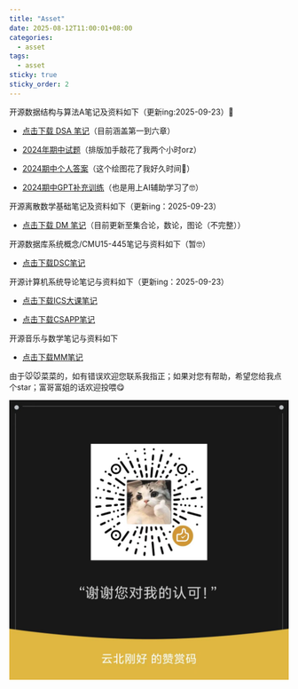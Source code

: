 ```yaml
---
title: "Asset"
date: 2025-08-12T11:00:01+08:00
categories: 
  - asset
tags:
  - asset
sticky: true
sticky_order: 2
---
```


开源数据结构与算法A笔记及资料如下（更新ing:2025-09-23）🥰

- [点击下载 DSA 笔记](/_pdfs/SSAnote.pdf)（目前涵盖第一到六章）

- [2024年期中试题](/_pdfs/SSA-midterm-examination.pdf)（排版加手敲花了我两个小时orz）

- [2024期中个人答案](/_pdfs/2024-DSA-期中-个人解答.pdf)（这个绘图花了我好久时间🥲）

- [2024期中GPT补充训练](/_pdfs/2024DSA期中-GPT针对性训练.pdf)（也是用上AI辅助学习了🤓）


开源离散数学基础笔记及资料如下（更新ing：2025-09-23）

- [点击下载 DM 笔记](/_pdfs/DMnote.pdf)（目前更新至集合论，数论，图论（不完整））


开源数据库系统概念/CMU15-445笔记与资料如下（暂🤓）

- [点击下载DSC笔记](/_pdfs/DSC.pdf)



开源计算机系统导论笔记与资料如下（更新ing：2025-09-23）

- [点击下载ICS大课笔记](/_pdfs/ICS.pdf)

- [点击下载CSAPP笔记](/_pdfs/CSAPPnote.pdf)


开源音乐与数学笔记与资料如下

- [点击下载MM笔记](/_pdfs/音数.pdf)

由于🐭🐭菜菜的，如有错误欢迎您联系我指正；如果对您有帮助，希望您给我点个star；富哥富姐的话欢迎投喂😋

![](/assets/images/赞赏码.jpg)



